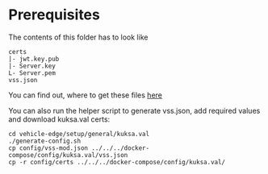 <!---
  Copyright (c) 2021 Robert Bosch GmbH

  This Source Code Form is subject to the terms of the Mozilla Public
  License, v. 2.0. If a copy of the MPL was not distributed with this
  file, You can obtain one at https://mozilla.org/MPL/2.0/.

  SPDX-License-Identifier: MPL-2.0
-->

# Prerequisites

The contents of this folder has to look like

```code
certs
|- jwt.key.pub
|- Server.key
L- Server.pem
vss.json
```

You can find out, where to get these files [here](https://github.com/GENIVI/iot-event-analytics/blob/develop/docker/vss2iotea/README.md)

You can also run the helper script to generate vss.json, add required values and download kuksa.val certs:
```code
cd vehicle-edge/setup/general/kuksa.val
./generate-config.sh
cp config/vss-mod.json ../../../docker-compose/config/kuksa.val/vss.json
cp -r config/certs ../../../docker-compose/config/kuksa.val/
```

